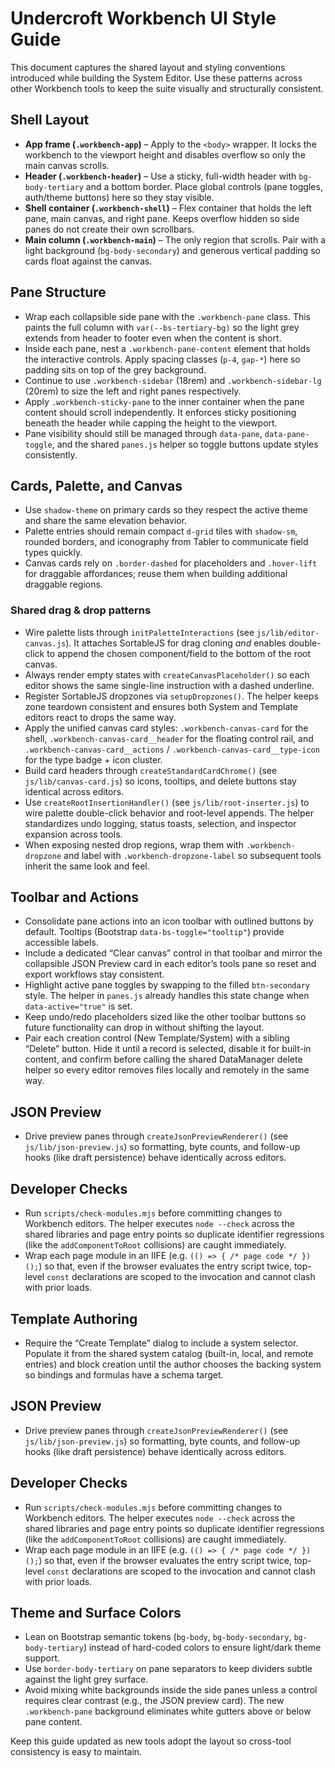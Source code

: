 # Undercroft Workbench UI Style Guide

This document captures the shared layout and styling conventions introduced while building the System Editor. Use these patterns across other Workbench tools to keep the suite visually and structurally consistent.

## Shell Layout

- **App frame (`.workbench-app`)** – Apply to the `<body>` wrapper. It locks the workbench to the viewport height and disables overflow so only the main canvas scrolls.
- **Header (`.workbench-header`)** – Use a sticky, full-width header with `bg-body-tertiary` and a bottom border. Place global controls (pane toggles, auth/theme buttons) here so they stay visible.
- **Shell container (`.workbench-shell`)** – Flex container that holds the left pane, main canvas, and right pane. Keeps overflow hidden so side panes do not create their own scrollbars.
- **Main column (`.workbench-main`)** – The only region that scrolls. Pair with a light background (`bg-body-secondary`) and generous vertical padding so cards float against the canvas.

## Pane Structure

- Wrap each collapsible side pane with the `.workbench-pane` class. This paints the full column with `var(--bs-tertiary-bg)` so the light grey extends from header to footer even when the content is short.
- Inside each pane, nest a `.workbench-pane-content` element that holds the interactive controls. Apply spacing classes (`p-4`, `gap-*`) here so padding sits on top of the grey background.
- Continue to use `.workbench-sidebar` (18rem) and `.workbench-sidebar-lg` (20rem) to size the left and right panes respectively.
- Apply `.workbench-sticky-pane` to the inner container when the pane content should scroll independently. It enforces sticky positioning beneath the header while capping the height to the viewport.
- Pane visibility should still be managed through `data-pane`, `data-pane-toggle`, and the shared `panes.js` helper so toggle buttons update styles consistently.

## Cards, Palette, and Canvas

- Use `shadow-theme` on primary cards so they respect the active theme and share the same elevation behavior.
- Palette entries should remain compact `d-grid` tiles with `shadow-sm`, rounded borders, and iconography from Tabler to communicate field types quickly.
- Canvas cards rely on `.border-dashed` for placeholders and `.hover-lift` for draggable affordances; reuse them when building additional draggable regions.

### Shared drag & drop patterns

- Wire palette lists through `initPaletteInteractions` (see `js/lib/editor-canvas.js`). It attaches SortableJS for drag cloning *and* enables double-click to append the chosen component/field to the bottom of the root canvas.
- Always render empty states with `createCanvasPlaceholder()` so each editor shows the same single-line instruction with a dashed underline.
- Register SortableJS dropzones via `setupDropzones()`. The helper keeps zone teardown consistent and ensures both System and Template editors react to drops the same way.
- Apply the unified canvas card styles: `.workbench-canvas-card` for the shell, `.workbench-canvas-card__header` for the floating control rail, and `.workbench-canvas-card__actions` / `.workbench-canvas-card__type-icon` for the type badge + icon cluster.
- Build card headers through `createStandardCardChrome()` (see `js/lib/canvas-card.js`) so icons, tooltips, and delete buttons stay identical across editors.
- Use `createRootInsertionHandler()` (see `js/lib/root-inserter.js`) to wire palette double-click behavior and root-level appends. The helper standardizes undo logging, status toasts, selection, and inspector expansion across tools.
- When exposing nested drop regions, wrap them with `.workbench-dropzone` and label with `.workbench-dropzone-label` so subsequent tools inherit the same look and feel.

## Toolbar and Actions

- Consolidate pane actions into an icon toolbar with outlined buttons by default. Tooltips (Bootstrap `data-bs-toggle="tooltip"`) provide accessible labels.
- Include a dedicated “Clear canvas” control in that toolbar and mirror the collapsible JSON Preview card in each editor’s tools pane so reset and export workflows stay consistent.
- Highlight active pane toggles by swapping to the filled `btn-secondary` style. The helper in `panes.js` already handles this state change when `data-active="true"` is set.
- Keep undo/redo placeholders sized like the other toolbar buttons so future functionality can drop in without shifting the layout.
- Pair each creation control (New Template/System) with a sibling “Delete” button. Hide it until a record is selected, disable it for built-in content, and confirm before calling the shared DataManager delete helper so every editor removes files locally and remotely in the same way.

## JSON Preview

- Drive preview panes through `createJsonPreviewRenderer()` (see `js/lib/json-preview.js`) so formatting, byte counts, and follow-up hooks (like draft persistence) behave identically across editors.

## Developer Checks

- Run `scripts/check-modules.mjs` before committing changes to Workbench editors. The helper executes `node --check` across the shared libraries and page entry points so duplicate identifier regressions (like the `addComponentToRoot` collisions) are caught immediately.
- Wrap each page module in an IIFE (e.g. `(() => { /* page code */ })();`) so that, even if the browser evaluates the entry script twice, top-level `const` declarations are scoped to the invocation and cannot clash with prior loads.

## Template Authoring

- Require the “Create Template” dialog to include a system selector. Populate it from the shared system catalog (built-in, local, and remote entries) and block creation until the author chooses the backing system so bindings and formulas have a schema target.

## JSON Preview

- Drive preview panes through `createJsonPreviewRenderer()` (see `js/lib/json-preview.js`) so formatting, byte counts, and follow-up hooks (like draft persistence) behave identically across editors.

## Developer Checks

- Run `scripts/check-modules.mjs` before committing changes to Workbench editors. The helper executes `node --check` across the shared libraries and page entry points so duplicate identifier regressions (like the `addComponentToRoot` collisions) are caught immediately.
- Wrap each page module in an IIFE (e.g. `(() => { /* page code */ })();`) so that, even if the browser evaluates the entry script twice, top-level `const` declarations are scoped to the invocation and cannot clash with prior loads.

## Theme and Surface Colors

- Lean on Bootstrap semantic tokens (`bg-body`, `bg-body-secondary`, `bg-body-tertiary`) instead of hard-coded colors to ensure light/dark theme support.
- Use `border-body-tertiary` on pane separators to keep dividers subtle against the light grey surface.
- Avoid mixing white backgrounds inside the side panes unless a control requires clear contrast (e.g., the JSON preview card). The new `.workbench-pane` background eliminates white gutters above or below pane content.

Keep this guide updated as new tools adopt the layout so cross-tool consistency is easy to maintain.
